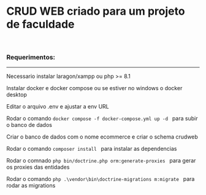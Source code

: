 <h1>CRUD WEB criado para um projeto de faculdade</h1> <br/>
<h3>Requerimentos:</h3><hr/>

<p>Necessario instalar laragon/xampp ou php >= 8.1</p>
<p>Instalar docker e docker compose ou se estiver no windows o docker desktop</p>
<p>Editar o arquivo .env e ajustar a env URL</p>

Rodar o comando ```docker compose -f docker-compose.yml up -d ``` para subir o banco de dados

<p>Criar o banco de dados com o nome ecommerce e criar o schema crudweb</p>

Rodar o comando ```composer install ``` para instalar as dependencias

Rodar o comnado ```php bin/doctrine.php orm:generate-proxies ``` para gerar os proxies das entidades

Rodar o comando ```php .\vendor\bin\doctrine-migrations m:migrate ``` para rodar as migrations